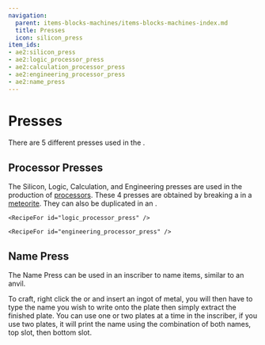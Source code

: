 ```yaml
---
navigation:
  parent: items-blocks-machines/items-blocks-machines-index.md
  title: Presses
  icon: silicon_press
item_ids:
- ae2:silicon_press
- ae2:logic_processor_press
- ae2:calculation_processor_press
- ae2:engineering_processor_press
- ae2:name_press
---
```


# Presses

There are 5 different presses used in the <ItemLink id="inscriber" />.

<Row>
  <ItemImage id="silicon_press" scale="4" />

  <ItemImage id="logic_processor_press" scale="4" />

  <ItemImage id="calculation_processor_press" scale="4" />

  <ItemImage id="engineering_processor_press" scale="4" />
</Row>

<ItemImage id="name_press" scale="4" />

## Processor Presses

The Silicon, Logic, Calculation, and Engineering presses are used in the production of [processors](processors.md).
These 4 presses are obtained by breaking a <ItemLink id="mysterious_cube" /> in a [meteorite](../ae2-mechanics/meteorites.md).
They can also be duplicated in an <ItemLink id="inscriber" />.

<Column>
  <Row>
    <RecipeFor id="silicon_press" />

    <RecipeFor id="logic_processor_press" />
  </Row>

  <Row>
    <RecipeFor id="calculation_processor_press" />

    <RecipeFor id="engineering_processor_press" />
  </Row>
</Column>

## Name Press

The Name Press can be used in an inscriber to name items, similar to an anvil.

To craft, right click the <ItemLink id="certus_quartz_cutting_knife" /> or <ItemLink id="nether_quartz_cutting_knife" />
and insert an ingot of metal, you will then have to type the name you
wish to write onto the plate then simply extract the finished plate. You can use one or two plates at a time in the inscriber,
if you use two plates, it will print the name using the combination of both names, top slot, then bottom slot.
